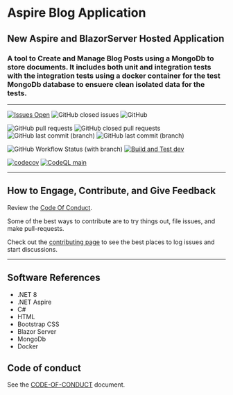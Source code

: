 # Aspire Blog Application

## New Aspire and BlazorServer Hosted Application

### A tool to Create and Manage Blog Posts using a MongoDb to store documents. It includes both unit and integration tests with the integration tests using a docker container for the test MongoDb database to ensuere  clean isolated data for the tests.

****

[![Issues Open](https://img.shields.io/github/issues/mpaulosky/AspireBlogApp.svg?style=flatsquare&logo=github&label=Open%20Issues)](https://github.com/mpaulosky/AspireBlogApp/issues)
![GitHub closed issues](https://img.shields.io/github/issues-closed/mpaulosky/AspireBlogApp?logo=github)
![GitHub](https://img.shields.io/github/license/mpaulosky/AspireBlogApp?logo=github)

![GitHub pull requests](https://img.shields.io/github/issues-pr/mpaulosky/AspireBlogApp?label=pull%20requests%20main&logo=github)
![GitHub closed pull requests](https://img.shields.io/github/issues-pr-closed/mpaulosky/AspireBlogApp?logo=github)
![GitHub last commit (branch)](https://img.shields.io/github/last-commit/mpaulosky/AspireBlogApp/main?label=last%20commit%20main&logo=github)
![GitHub last commit (branch)](https://img.shields.io/github/last-commit/mpaulosky/AspireBlogApp/dev?label=last%20commit%20dev&logo=github)

![GitHub Workflow Status (with branch)](https://img.shields.io/github/actions/workflow/status/mpaulosky/AspireBlogApp/dotnet.yml?branch=main&label=Build%20%26%20Test%20main&logo=github)
[![Build and Test dev](https://github.com/mpaulosky/AspireBlogApp/actions/workflows/dotnetdev.yml/badge.svg?branch=dev)](https://github.com/mpaulosky/AspireBlogApp/actions/workflows/dotnetdev.yml)

[![codecov](https://codecov.io/gh/mpaulosky/AspireBlogApp/branch/main/graph/badge.svg)](https://codecov.io/gh/mpaulosky/AspireBlogApp)
[![CodeQL main](https://github.com/mpaulosky/AspireBlogApp/actions/workflows/codeql-analysis.yml/badge.svg?branch=main)](https://github.com/mpaulosky/AspireBlogApp/actions/workflows/codeql-analysis.yml?branch=main)

****

## How to Engage, Contribute, and Give Feedback

Review the [Code Of Conduct](./CODE_OF_CONDUCT.md).

Some of the best ways to contribute are to try things out, file issues, and make pull-requests.

Check out the [contributing page](./CONTRIBUTING.md) to see the best places to log issues and start discussions.

****

## Software References

* .NET 8
* .NET Aspire
* C#
* HTML
* Bootstrap CSS
* Blazor Server
* MongoDb
* Docker

## Code of conduct

See the [CODE-OF-CONDUCT](./CODE_OF_CONDUCT.md) document.